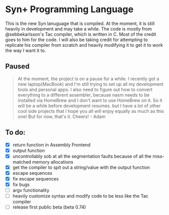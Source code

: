 # Syn+ Programming Language
This is the new Syn lanuguage that is compiled. At the moment, it is still heavily in development and may take a while. The code is mostly from @sebbekarlsson's Tac compiler, which is written in C. Most of the credit goes to him for the code. I will also be taking credit for attempting to replicate his compiler from scratch and heavily modifying it to get it to work the way I want it to.
## Paused
> At the moment, the project is on a pause for a while. I recently got a new laptop(MacBook) and I'm still trying to set up all my development tools and personal apps. I also need to figure out how to convert everything to a different assembler, because nasm needs to be installed via HomeBrew and I don't want to use HomeBrew on it. So it will be a while before development resumes. but I have a lot of other cool side projects that I hope you all will enjoy equally as much as this one! But for now, that's it.
> Cheers! - Adam
## To do:
- [x] return function in Assembly Frontend
- [x] output function
- [x] uncontrollably sob at all the segmentation faults because of all the miss-matched memory allocations
- [x] get the compiler to spit out a string/value with the output function
- [x] escape sequences
- [x] fix escape sequences
- [x] fix bugs
- [ ] argv functionality
- [ ] heavily customize syntax and modify code to be less like the Tac compiler
- [ ] release first public beta (beta 0.74)
